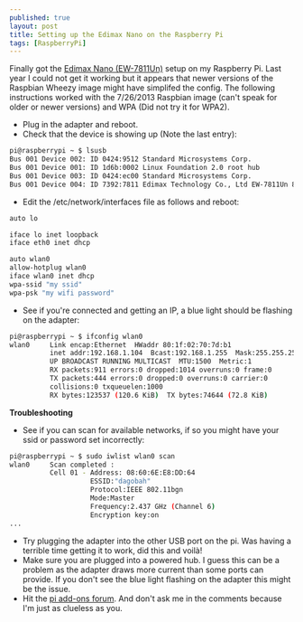 ```yaml
---
published: true
layout: post
title: Setting up the Edimax Nano on the Raspberry Pi
tags: [RaspberryPi]
---
```


Finally got the [Edimax Nano (EW-7811Un)](http://www.amazon.com/Edimax-EW-7811Un-Wireless-Adapter-Wizard/dp/B003MTTJOY) setup on my Raspberry Pi. Last year I could not get it working but it appears that newer versions of the Raspbian Wheezy image might have simplifed the config. The following instructions worked with the 7/26/2013 Raspbian image (can't speak for older or newer versions) and WPA (Did not try it for WPA2).

- Plug in the adapter and reboot.
- Check that the device is showing up (Note the last entry):

```bash
pi@raspberrypi ~ $ lsusb
Bus 001 Device 002: ID 0424:9512 Standard Microsystems Corp. 
Bus 001 Device 001: ID 1d6b:0002 Linux Foundation 2.0 root hub
Bus 001 Device 003: ID 0424:ec00 Standard Microsystems Corp. 
Bus 001 Device 004: ID 7392:7811 Edimax Technology Co., Ltd EW-7811Un 802.11n Wireless Adapter [Realtek RTL8188CUS]
```

- Edit the /etc/network/interfaces file as follows and reboot:

```bash
auto lo

iface lo inet loopback
iface eth0 inet dhcp

auto wlan0
allow-hotplug wlan0
iface wlan0 inet dhcp
wpa-ssid "my ssid"
wpa-psk "my wifi password"
```

- See if you're connected and getting an IP, a blue light should be flashing on the adapter:

```bash
pi@raspberrypi ~ $ ifconfig wlan0
wlan0     Link encap:Ethernet  HWaddr 80:1f:02:70:7d:b1  
          inet addr:192.168.1.104  Bcast:192.168.1.255  Mask:255.255.255.0
          UP BROADCAST RUNNING MULTICAST  MTU:1500  Metric:1
          RX packets:911 errors:0 dropped:1014 overruns:0 frame:0
          TX packets:444 errors:0 dropped:0 overruns:0 carrier:0
          collisions:0 txqueuelen:1000 
          RX bytes:123537 (120.6 KiB)  TX bytes:74644 (72.8 KiB)
```

**Troubleshooting**

- See if you can scan for available networks, if so you might have your ssid or password set incorrectly:

```bash
pi@raspberrypi ~ $ sudo iwlist wlan0 scan
wlan0     Scan completed :
          Cell 01 - Address: 08:60:6E:E8:DD:64
                    ESSID:"dagobah"
                    Protocol:IEEE 802.11bgn
                    Mode:Master
                    Frequency:2.437 GHz (Channel 6)
                    Encryption key:on
...
```

- Try plugging the adapter into the other USB port on the pi. Was having a terrible time getting it to work, did this and voilà!
- Make sure you are plugged into a powered hub. I guess this can be a problem as the adapter draws more current than some ports can provide. If you don't see the blue light flashing on the adapter this might be the issue.
- Hit the [pi add-ons forum](http://www.raspberrypi.org/phpBB3/viewforum.php?f=45). And don't ask me in the comments because I'm just as clueless as you.